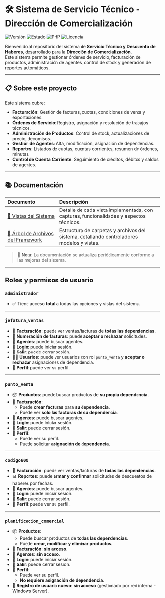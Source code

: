 # 🛠️ Sistema de Servicio Técnico - Dirección de Comercialización

![Versión](https://img.shields.io/badge/versión-1.0.0-blue.svg)
![Estado](https://img.shields.io/badge/estado-En%20desarrollo-yellow.svg)
![PHP](https://img.shields.io/badge/PHP-8.1+-blueviolet.svg)
![Licencia](https://img.shields.io/badge/Licencia-Privado-lightgrey.svg)

Bienvenido al repositorio del sistema de **Servicio Técnico y Descuento de Haberes**, desarrollado para la **Dirección de Comercialización**.  
Este sistema permite gestionar órdenes de servicio, facturación de productos, administración de agentes, control de stock y generación de reportes automáticos.

---

## 📋 Sobre este proyecto

Este sistema cubre:

- **Facturación**: Gestión de facturas, cuotas, condiciones de venta y exportaciones.
- **Órdenes de Servicio**: Registro, asignación y resolución de trabajos técnicos.
- **Administración de Productos**: Control de stock, actualizaciones de precio, decomisos.
- **Gestión de Agentes**: Alta, modificación, asignación de dependencias.
- **Reportes**: Listados de cuotas, cuentas corrientes, resumen de órdenes, minutas.
- **Control de Cuenta Corriente**: Seguimiento de créditos, débitos y saldos de agentes.

---

## 📚 Documentación

| Documento | Descripción |
|:---|:---|
| [📘 Vistas del Sistema](docs/vistas.md) | Detalle de cada vista implementada, con capturas, funcionalidades y aspectos técnicos. |
| [📁 Árbol de Archivos del Framework](docs/arbol_framework.md) | Estructura de carpetas y archivos del sistema, detallando controladores, modelos y vistas. |

> 🔔 **Nota**: La documentación se actualiza periódicamente conforme a las mejoras del sistema.

---


## Roles y permisos de usuario

### `administrador`
- ✅ Tiene acceso **total** a todas las opciones y vistas del sistema.

---

### `jefatura_ventas`
- 📄 **Facturación**: puede ver ventas/facturas de **todas las dependencias**.
- 🔢 **Numeración de facturas**: puede **aceptar o rechazar** solicitudes.
- 👤 **Agentes**: puede buscar agentes.
- 🔐 **Login**: puede iniciar sesión.
- 🚪 **Salir**: puede cerrar sesión.
- 🧑‍💼 **Usuarios**: puede ver usuarios con rol `punto_venta` y **aceptar o rechazar** asignaciones de dependencia.
- 🪪 **Perfil**: puede ver su perfil.

---

### `punto_venta`
- 📦 **Productos**: puede buscar productos de **su propia dependencia**.
- 📄 **Facturación**:
  - Puede **crear facturas** para **su dependencia**.
  - Puede ver **solo las facturas de su dependencia**.
- 👤 **Agentes**: puede buscar agentes.
- 🔐 **Login**: puede iniciar sesión.
- 🚪 **Salir**: puede cerrar sesión.
- 🪪 **Perfil**:
  - Puede ver su perfil.
  - Puede solicitar **asignación de dependencia**.

---

### `codigo608`
- 📄 **Facturación**: puede ver ventas/facturas de **todas las dependencias**.
- 📊 **Reportes**: puede **armar y confirmar** solicitudes de descuentos de haberes por fechas.
- 👤 **Agentes**: puede buscar agentes.
- 🔐 **Login**: puede iniciar sesión.
- 🚪 **Salir**: puede cerrar sesión.
- 🪪 **Perfil**: puede ver su perfil.

---

### `planificacion_comercial`
- 📦 **Productos**:
  - Puede buscar productos de **todas las dependencias**.
  - Puede **crear, modificar y eliminar productos**.
- 📄 **Facturación**: **sin acceso**.
- 👤 **Agentes**: **sin acceso**.
- 🔐 **Login**: puede iniciar sesión.
- 🚪 **Salir**: puede cerrar sesión.
- 🪪 **Perfil**:
  - Puede ver su perfil.
  - **No requiere asignación de dependencia**.
- 🚫 **Registro de usuario nuevo**: **sin acceso** (gestionado por red interna - Windows Server).
